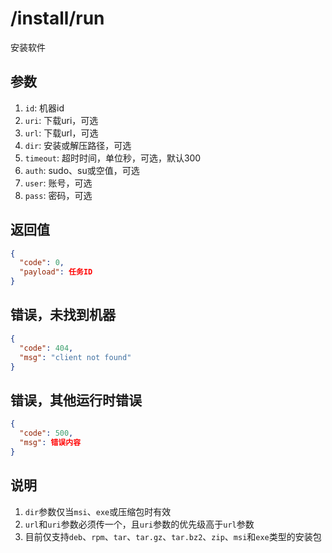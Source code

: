 # /install/run

安装软件

## 参数

1. `id`: 机器id
2. `uri`: 下载uri，可选
3. `url`: 下载url，可选
4. `dir`: 安装或解压路径，可选
4. `timeout`: 超时时间，单位秒，可选，默认300
5. `auth`: sudo、su或空值，可选
6. `user`: 账号，可选
7. `pass`: 密码，可选

## 返回值

```json
{
  "code": 0,
  "payload": 任务ID
}
```

## 错误，未找到机器

```json
{
  "code": 404,
  "msg": "client not found"
}
```

## 错误，其他运行时错误

```json
{
  "code": 500,
  "msg": 错误内容
}
```

## 说明

1. `dir`参数仅当`msi`、`exe`或压缩包时有效
2. `url`和`uri`参数必须传一个，且`uri`参数的优先级高于`url`参数
3. 目前仅支持`deb`、`rpm`、`tar`、`tar.gz`、`tar.bz2`、`zip`、`msi`和`exe`类型的安装包
